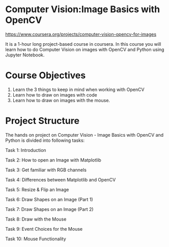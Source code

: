 # Computer Vision:Image Basics with OpenCV
https://www.coursera.org/projects/computer-vision-opencv-for-images 

It is a 1-hour long project-based course in coursera. In this course you will learn how to do Computer Vision on images with OpenCV and Python using Jupyter Notebook. 

# Course Objectives

1. Learn the 3 things to keep in mind when working with OpenCV
2. Learn how to draw on images with code
3. Learn how to draw on images with the mouse.


# Project Structure

The hands on project on Computer Vision - Image Basics with OpenCV and Python is divided into following tasks:

Task 1: Introduction

Task 2: How to open an Image with Matplotlib

Task 3: Get familiar with RGB channels

Task 4: Differences between Matplotlib and OpenCV

Task 5: Resize & Flip an Image

Task 6: Draw Shapes on an Image (Part 1)

Task 7: Draw Shapes on an Image (Part 2)

Task 8: Draw with the Mouse

Task 9: Event Choices for the Mouse

Task 10: Mouse Functionality



